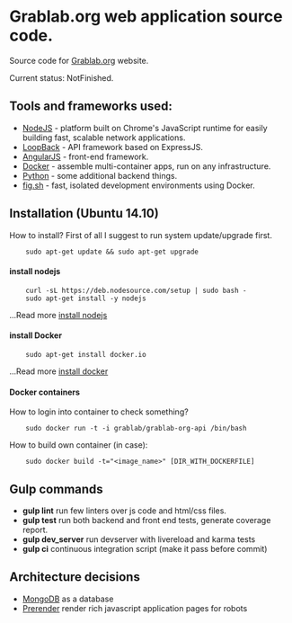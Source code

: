 # Grablab.org web application source code.

Source code for [Grablab.org](http://grablab.org) website.

Current status: NotFinished.

## Tools and frameworks used:

+ [NodeJS](http://nodejs.org/) - platform built on Chrome's JavaScript runtime
                                 for easily building fast, scalable network applications.
+ [LoopBack](http://loopback.io) - API framework based on ExpressJS.
+ [AngularJS](https://angularjs.org) - front-end framework.
+ [Docker](https://www.docker.com/) - assemble multi-container apps, run on any infrastructure.
+ [Python](http://python.org) - some additional backend things.
+ [fig.sh](http://fig.sh/) - fast, isolated development environments using Docker.


## Installation (Ubuntu 14.10)

How to install? First of all I suggest to run system update/upgrade first.

```
    sudo apt-get update && sudo apt-get upgrade
```

#### install nodejs

```
    curl -sL https://deb.nodesource.com/setup | sudo bash -
    sudo apt-get install -y nodejs
```

...Read more [install nodejs](https://github.com/joyent/node/wiki/installing-node.js-via-package-manager)


#### install Docker

```
    sudo apt-get install docker.io
```

...Read more [install docker](https://docs.docker.com/installation/)


#### Docker containers

How to login into container to check something?

```
    sudo docker run -t -i grablab/grablab-org-api /bin/bash
```

How to build own container (in case):

```
    sudo docker build -t="<image_name>" [DIR_WITH_DOCKERFILE]
```

## Gulp commands

+ **gulp lint** run few linters over js code and html/css files.
+ **gulp test** run both backend and front end tests, generate coverage report.
+ **gulp dev_server** run devserver with livereload and karma tests
+ **gulp ci** continuous integration script (make it pass before commit)

## Architecture decisions

+ [MongoDB](http://mongodb.org) as a database
+ [Prerender](http://prerender.io) render rich javascript application pages for robots
